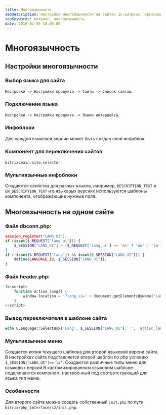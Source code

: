 ```yaml
---
title: Многоязычность
seoDescription: Настройка многоязычности на сайтах 1С-Битрикс. Организация нескольких языковых версий на одном сайте.
seoKeywords: битрикс, многоязычность
date: 2018-01-05 10:00:00
---
```

# Многоязычность

## Настройки многоязычности

### Выбор языка для сайта

`Настройки -> Настройки продукта -> Сайты -> Список сайтов`.

### Подключение языка

`Настройки -> Настройки продукта -> Языки интерфейса`.

### Инфоблоки

Для каждой языковой версии может быть создан свой инфоблок.

### Компонент для переключения сайтов 

`bitrix:main.site.selector`.

### Мультиязычные инфоблоки

Создаются свойства для разных языков, например, `DESCRIPTION_TEXT` и `EN_DESCRIPTION_TEXT` и в языковых версиях используются шаблоны компонента, отображающие нужные поля.

## Многоязычность на одном сайте

### Файл dbconn.php:

```php
session_register("LANG_UI");
if (isset($_REQUEST['lang_ui'])) {
    $_SESSION["LANG_UI"] = ($_REQUEST['lang_ui'] == 'en' ? 'en' : 'la');
}
if (!isset($_REQUEST['lang']) && isset($_SESSION["LANG_UI"])) {
    define(LANGUAGE_ID, $_SESSION["LANG_UI"]);
}
```

### Файл header.php:

```php
?><script>
    function action_lang() {
        window.location = '?lang_ui=' + document.getElementsByName('Lang')[0].value;
    }
</script>
```

### Вывод переключателя в шаблоне сайта

```php
echo CLanguage::SelectBox('Lang', $_SESSION["LANG_UI"], '', 'action_lang()');
```

### Мультиязычное меню

Создается копия текущего шаблона для второй языковой версии сайта. В настройках сайта подставляется второй шаблон по php условию `$_SESSION["LANG_UI"]=='la'`. Создаются различные типы меню для языковых версий В кастомизированном языковом шаблоне подключается компонент, настроенный под соответствующий для языка тип меню.

### Особенности

Для второго сайта можно создать собственный `init.php` по пути `bitrix/php_interface/s2/init.php`.